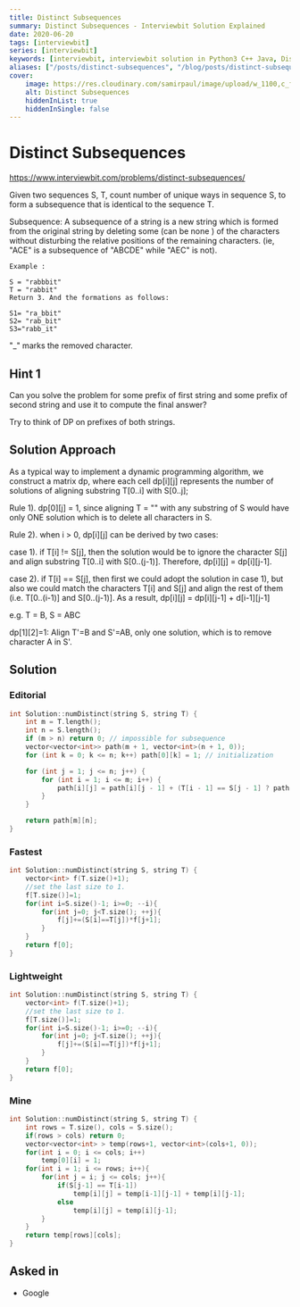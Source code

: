 ```yaml
---
title: Distinct Subsequences
summary: Distinct Subsequences - Interviewbit Solution Explained
date: 2020-06-20
tags: [interviewbit]
series: [interviewbit]
keywords: [interviewbit, interviewbit solution in Python3 C++ Java, Distinct Subsequences solution]
aliases: ["/posts/distinct-subsequences", "/blog/posts/distinct-subsequences", "/distinct-subsequences"]
cover:
    image: https://res.cloudinary.com/samirpaul/image/upload/w_1100,c_fit,co_rgb:FFFFFF,l_text:Arial_70_bold:Distinct Subsequences - Solution Explained/problem-solving.webp
    alt: Distinct Subsequences
    hiddenInList: true
    hiddenInSingle: false
---
```


# Distinct Subsequences

https://www.interviewbit.com/problems/distinct-subsequences/

Given two sequences S, T, count number of unique ways in sequence S, to form a subsequence that is identical to the sequence T.

 Subsequence: A subsequence of a string is a new string which is formed from the original string by deleting some (can be none ) of the characters without disturbing the relative positions of the remaining characters. (ie, "ACE" is a subsequence of "ABCDE" while "AEC" is not). 

```
Example :

S = "rabbbit" 
T = "rabbit"
Return 3. And the formations as follows:

S1= "ra_bbit" 
S2= "rab_bit" 
S3="rabb_it"
```
"_" marks the removed character.

## Hint 1

Can you solve the problem for some prefix of first string and some prefix of second string and use it to compute the final answer?

Try to think of DP on prefixes of both strings.

## Solution Approach

As a typical way to implement a dynamic programming algorithm, we construct a matrix dp, where each cell dp[i][j] represents the number of solutions of aligning substring T[0..i] with S[0..j];

Rule 1). dp[0][j] = 1, since aligning T = "" with any substring of S would have only ONE solution which is to delete all characters in S.

Rule 2). when i > 0, dp[i][j] can be derived by two cases:

case 1). if T[i] != S[j], then the solution would be to ignore the character S[j] and align substring T[0..i] with S[0..(j-1)]. Therefore, dp[i][j] = dp[i][j-1].

case 2). if T[i] == S[j], then first we could adopt the solution in case 1), but also we could match the characters T[i] and S[j] and align the rest of them (i.e. T[0..(i-1)] and S[0..(j-1)]. As a result, dp[i][j] = dp[i][j-1] + d[i-1][j-1]

e.g. T = B, S = ABC

dp[1][2]=1: Align T'=B and S'=AB, only one solution, which is to remove character A in S'.

## Solution

### Editorial
```cpp
int Solution::numDistinct(string S, string T) {
    int m = T.length();
    int n = S.length();
    if (m > n) return 0; // impossible for subsequence
    vector<vector<int>> path(m + 1, vector<int>(n + 1, 0));
    for (int k = 0; k <= n; k++) path[0][k] = 1; // initialization

    for (int j = 1; j <= n; j++) {
        for (int i = 1; i <= m; i++) {
            path[i][j] = path[i][j - 1] + (T[i - 1] == S[j - 1] ? path[i - 1][j - 1]: 0);
        }
    }

    return path[m][n];
}
```

### Fastest
```cpp
int Solution::numDistinct(string S, string T) {
    vector<int> f(T.size()+1);
    //set the last size to 1.
    f[T.size()]=1;
    for(int i=S.size()-1; i>=0; --i){
        for(int j=0; j<T.size(); ++j){
            f[j]+=(S[i]==T[j])*f[j+1];
        }
    }
    return f[0];
}
```

### Lightweight
```cpp
int Solution::numDistinct(string S, string T) {
    vector<int> f(T.size()+1);
    //set the last size to 1.
    f[T.size()]=1;
    for(int i=S.size()-1; i>=0; --i){
        for(int j=0; j<T.size(); ++j){
            f[j]+=(S[i]==T[j])*f[j+1];
        }
    }
    return f[0];
}
```

### Mine
```cpp
int Solution::numDistinct(string S, string T) {
    int rows = T.size(), cols = S.size();
    if(rows > cols) return 0;
    vector<vector<int> > temp(rows+1, vector<int>(cols+1, 0));
    for(int i = 0; i <= cols; i++)
        temp[0][i] = 1;
    for(int i = 1; i <= rows; i++){
        for(int j = i; j <= cols; j++){
            if(S[j-1] == T[i-1])
                temp[i][j] = temp[i-1][j-1] + temp[i][j-1];
            else
                temp[i][j] = temp[i][j-1];
        }
    }
    return temp[rows][cols];
}

```

## Asked in
* Google
